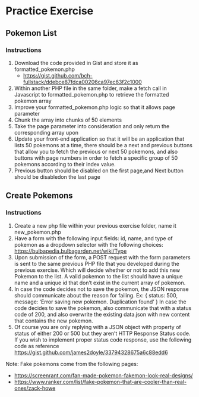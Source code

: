 # Practice Exercise

## Pokemon List

### Instructions

1. Download the code provided in Gist and store it as formatted_pokemon.php
   - https://gist.github.com/bch-fullstack/ddebce87fdca00206ca97ec63f2c1000
2. Within another PHP file in the same folder, make a fetch call in Javascript to formatted_pokemon.php to retrieve the formatted pokemon array
3. Improve your formatted_pokemon.php logic so that it allows page parameter
4. Chunk the array into chunks of 50 elements
5. Take the page parameter into consideration and only return the corresponding array upon
6. Update your front-end application so that it will be an application that lists 50 pokemons at a time, there should be a next and previous buttons that allow you to fetch the previous or next 50 pokemons, and also buttons with page numbers in order to fetch a specific group of 50 pokemons according to their index value.
7. Previous button should be disabled on the first page,and Next button should be disabledon the last page

## Create Pokemons

### Instructions

1. Create a new php file within your previous exercise folder, name it new_pokemon.php
2. Have a form with the following input fields: id, name, and type of pokemon as a dropdown
   selector with the following choices: https://bulbapedia.bulbagarden.net/wiki/Type
3. Upon submission of the form, a POST request with the form parameters is sent to the same
   previous PHP file that you developed during the previous exercise. Which will decide whether
   or not to add this new Pokemon to the list. A valid pokemon to the list should have a unique
   name and a unique id that don’t exist in the current array of pokemon.
4. In case the code decides not to save the pokemon, the JSON response should communicate
   about the reason for failing. Ex: { status: 500, message: ‘Error saving new pokemon. Duplication
   found’ } In case the code decides to save the pokemon, also communicate that with a status
   code of 200, and also overwrite the existing data.json with new content that contains the new
   pokemon.
5. Of course you are only replying with a JSON object with property of status of either 200 or 500
   but they aren’t HTTP Response Status code. If you wish to implement proper status code
   response, use the following code as reference
   https://gist.github.com/james2doyle/33794328675a6c88edd6

Note: Fake pokemons come from the following pages:

- https://screenrant.com/fan-made-pokemon-fakemon-look-real-designs/
- https://www.ranker.com/list/fake-pokemon-that-are-cooler-than-real-ones/zack-howe
